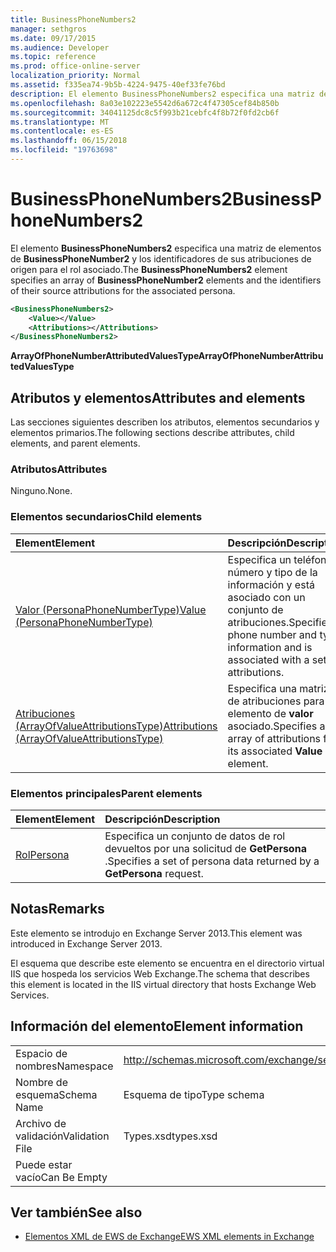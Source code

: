 ```yaml
---
title: BusinessPhoneNumbers2
manager: sethgros
ms.date: 09/17/2015
ms.audience: Developer
ms.topic: reference
ms.prod: office-online-server
localization_priority: Normal
ms.assetid: f335ea74-9b5b-4224-9475-40ef33fe76bd
description: El elemento BusinessPhoneNumbers2 especifica una matriz de elementos de BusinessPhoneNumber2 y los identificadores de sus atribuciones de origen para el rol asociado.
ms.openlocfilehash: 8a03e102223e5542d6a672c4f47305cef84b850b
ms.sourcegitcommit: 34041125dc8c5f993b21cebfc4f8b72f0fd2cb6f
ms.translationtype: MT
ms.contentlocale: es-ES
ms.lasthandoff: 06/15/2018
ms.locfileid: "19763698"
---
```

# <a name="businessphonenumbers2"></a><span data-ttu-id="ca29f-103">BusinessPhoneNumbers2</span><span class="sxs-lookup"><span data-stu-id="ca29f-103">BusinessPhoneNumbers2</span></span>

<span data-ttu-id="ca29f-104">El elemento **BusinessPhoneNumbers2** especifica una matriz de elementos de **BusinessPhoneNumber2** y los identificadores de sus atribuciones de origen para el rol asociado.</span><span class="sxs-lookup"><span data-stu-id="ca29f-104">The **BusinessPhoneNumbers2** element specifies an array of **BusinessPhoneNumber2** elements and the identifiers of their source attributions for the associated persona.</span></span> 
  
```XML
<BusinessPhoneNumbers2>
    <Value></Value>
    <Attributions></Attributions>
</BusinessPhoneNumbers2>
```

 <span data-ttu-id="ca29f-105">**ArrayOfPhoneNumberAttributedValuesType**</span><span class="sxs-lookup"><span data-stu-id="ca29f-105">**ArrayOfPhoneNumberAttributedValuesType**</span></span>
## <a name="attributes-and-elements"></a><span data-ttu-id="ca29f-106">Atributos y elementos</span><span class="sxs-lookup"><span data-stu-id="ca29f-106">Attributes and elements</span></span>

<span data-ttu-id="ca29f-107">Las secciones siguientes describen los atributos, elementos secundarios y elementos primarios.</span><span class="sxs-lookup"><span data-stu-id="ca29f-107">The following sections describe attributes, child elements, and parent elements.</span></span>
  
### <a name="attributes"></a><span data-ttu-id="ca29f-108">Atributos</span><span class="sxs-lookup"><span data-stu-id="ca29f-108">Attributes</span></span>

<span data-ttu-id="ca29f-109">Ninguno.</span><span class="sxs-lookup"><span data-stu-id="ca29f-109">None.</span></span>
  
### <a name="child-elements"></a><span data-ttu-id="ca29f-110">Elementos secundarios</span><span class="sxs-lookup"><span data-stu-id="ca29f-110">Child elements</span></span>

|<span data-ttu-id="ca29f-111">**Element**</span><span class="sxs-lookup"><span data-stu-id="ca29f-111">**Element**</span></span>|<span data-ttu-id="ca29f-112">**Descripción**</span><span class="sxs-lookup"><span data-stu-id="ca29f-112">**Description**</span></span>|
|:-----|:-----|
|[<span data-ttu-id="ca29f-113">Valor (PersonaPhoneNumberType)</span><span class="sxs-lookup"><span data-stu-id="ca29f-113">Value (PersonaPhoneNumberType)</span></span>](value-personaphonenumbertype.md) <br/> |<span data-ttu-id="ca29f-114">Especifica un teléfono número y tipo de la información y está asociado con un conjunto de atribuciones.</span><span class="sxs-lookup"><span data-stu-id="ca29f-114">Specifies a phone number and type information and is associated with a set of attributions.</span></span>  <br/> |
|[<span data-ttu-id="ca29f-115">Atribuciones (ArrayOfValueAttributionsType)</span><span class="sxs-lookup"><span data-stu-id="ca29f-115">Attributions (ArrayOfValueAttributionsType)</span></span>](attributions-arrayofvalueattributionstype.md) <br/> |<span data-ttu-id="ca29f-116">Especifica una matriz de atribuciones para su elemento de **valor** asociado.</span><span class="sxs-lookup"><span data-stu-id="ca29f-116">Specifies an array of attributions for its associated **Value** element.</span></span>  <br/> |
   
### <a name="parent-elements"></a><span data-ttu-id="ca29f-117">Elementos principales</span><span class="sxs-lookup"><span data-stu-id="ca29f-117">Parent elements</span></span>

|<span data-ttu-id="ca29f-118">**Element**</span><span class="sxs-lookup"><span data-stu-id="ca29f-118">**Element**</span></span>|<span data-ttu-id="ca29f-119">**Descripción**</span><span class="sxs-lookup"><span data-stu-id="ca29f-119">**Description**</span></span>|
|:-----|:-----|
|[<span data-ttu-id="ca29f-120">Rol</span><span class="sxs-lookup"><span data-stu-id="ca29f-120">Persona</span></span>](persona.md) <br/> |<span data-ttu-id="ca29f-121">Especifica un conjunto de datos de rol devueltos por una solicitud de **GetPersona** .</span><span class="sxs-lookup"><span data-stu-id="ca29f-121">Specifies a set of persona data returned by a **GetPersona** request.</span></span>  <br/> |
   
## <a name="remarks"></a><span data-ttu-id="ca29f-122">Notas</span><span class="sxs-lookup"><span data-stu-id="ca29f-122">Remarks</span></span>

<span data-ttu-id="ca29f-123">Este elemento se introdujo en Exchange Server 2013.</span><span class="sxs-lookup"><span data-stu-id="ca29f-123">This element was introduced in Exchange Server 2013.</span></span>
  
<span data-ttu-id="ca29f-124">El esquema que describe este elemento se encuentra en el directorio virtual IIS que hospeda los servicios Web Exchange.</span><span class="sxs-lookup"><span data-stu-id="ca29f-124">The schema that describes this element is located in the IIS virtual directory that hosts Exchange Web Services.</span></span>
  
## <a name="element-information"></a><span data-ttu-id="ca29f-125">Información del elemento</span><span class="sxs-lookup"><span data-stu-id="ca29f-125">Element information</span></span>

|||
|:-----|:-----|
|<span data-ttu-id="ca29f-126">Espacio de nombres</span><span class="sxs-lookup"><span data-stu-id="ca29f-126">Namespace</span></span>  <br/> |http://schemas.microsoft.com/exchange/services/2006/types  <br/> |
|<span data-ttu-id="ca29f-127">Nombre de esquema</span><span class="sxs-lookup"><span data-stu-id="ca29f-127">Schema Name</span></span>  <br/> |<span data-ttu-id="ca29f-128">Esquema de tipo</span><span class="sxs-lookup"><span data-stu-id="ca29f-128">Type schema</span></span>  <br/> |
|<span data-ttu-id="ca29f-129">Archivo de validación</span><span class="sxs-lookup"><span data-stu-id="ca29f-129">Validation File</span></span>  <br/> |<span data-ttu-id="ca29f-130">Types.xsd</span><span class="sxs-lookup"><span data-stu-id="ca29f-130">types.xsd</span></span>  <br/> |
|<span data-ttu-id="ca29f-131">Puede estar vacío</span><span class="sxs-lookup"><span data-stu-id="ca29f-131">Can Be Empty</span></span>  <br/> ||
   
## <a name="see-also"></a><span data-ttu-id="ca29f-132">Ver también</span><span class="sxs-lookup"><span data-stu-id="ca29f-132">See also</span></span>



- [<span data-ttu-id="ca29f-133">Elementos XML de EWS de Exchange</span><span class="sxs-lookup"><span data-stu-id="ca29f-133">EWS XML elements in Exchange</span></span>](ews-xml-elements-in-exchange.md)

